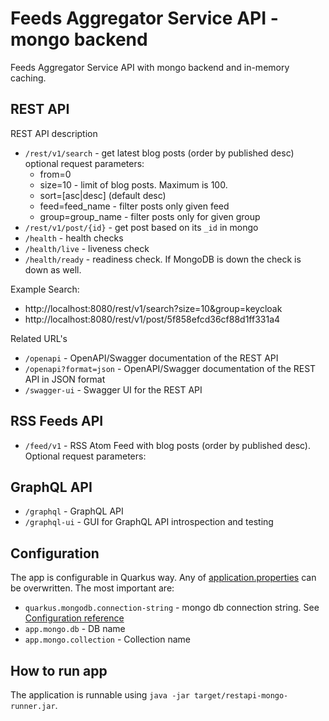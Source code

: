 # Feeds Aggregator Service API - mongo backend

Feeds Aggregator Service API with mongo backend and in-memory caching.

## REST API

REST API description
* `/rest/v1/search` - get latest blog posts (order by published desc)
    optional request parameters:
  * from=0
  * size=10 - limit of blog posts. Maximum is 100.
  * sort=[asc|desc] (default desc)
  * feed=feed_name - filter posts only given feed 
  * group=group_name - filter posts only for given group
* `/rest/v1/post/{id}` - get post based on its `_id` in mongo
* `/health` - health checks
* `/health/live` - liveness check
* `/health/ready` - readiness check. If MongoDB is down the check is down as well.

Example Search:

* http://localhost:8080/rest/v1/search?size=10&group=keycloak
* http://localhost:8080/rest/v1/post/5f858efcd36cf88d1ff331a4

Related URL's
* `/openapi` - OpenAPI/Swagger documentation of the REST API
* `/openapi?format=json` - OpenAPI/Swagger documentation of the REST API in JSON format
* `/swagger-ui` - Swagger UI for the REST API

## RSS Feeds API
* `/feed/v1` - RSS Atom Feed with blog posts (order by published desc). Optional request parameters:


## GraphQL API
* `/graphql` - GraphQL API
* `/graphql-ui` - GUI for GraphQL API introspection and testing


## Configuration

The app is configurable in Quarkus way. Any of [application.properties](src/main/resources/application.properties) can be overwritten.
The most important are:
* `quarkus.mongodb.connection-string` - mongo db connection string. See [Configuration reference](https://quarkus.io/guides/mongodb#configuration-reference)
* `app.mongo.db` - DB name
* `app.mongo.collection` - Collection name

## How to run app

The application is runnable using `java -jar target/restapi-mongo-runner.jar`.
